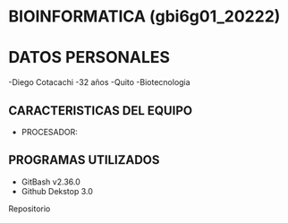 # BIOINFORMATICA (gbi6g01_20222)
# DATOS PERSONALES
-Diego Cotacachi
-32 años
-Quito
-Biotecnologia

## CARACTERISTICAS DEL EQUIPO
- PROCESADOR: 
## PROGRAMAS UTILIZADOS
- GitBash v2.36.0
- Github Dekstop 3.0

Repositorio
